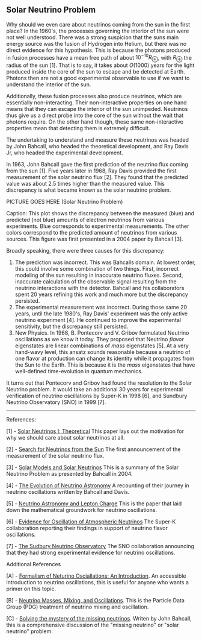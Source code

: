## Solar Neutrino Problem

Why should we even care about neutrinos coming from the sun in the first place? In the 1960's, the processes governing the interior of the sun were not well understood. There was a strong suspicion that the suns main energy source was the fusion of Hydrogen into Helium, but there was no direct evidence for this hypothesis. This is because the photons produced in fusion processes have a mean free path of about $10^{-10} R_{\oplus}$, with $R_{\oplus}$ the radius of the sun [1]. That is to say, it takes about $O(1000)$ years for the light produced inside the core of the sun to escape and be detected at Earth. Photons then are not a good experimental observable to use if we want to understand the interior of the sun.

Additionally, these fusion processes also produce neutrinos, which are essentially non-interacting. Their non-interactive properties on one hand means that they can escape the interior of the sun unimpeded. Neutrinos thus give us a direct probe into the core of the sun without the wait that photons require. On the other hand though, these same non-interactive properties mean that detecting them is extremely difficult.

The undertaking to understand and measure these neutrinos was headed by John Bahcall, who headed the theoretical development, and Ray Davis Jr, who headed the experimental development.

In 1963, John Bahcall gave the first prediction of the neutrino flux coming from the sun [1]. Five years later in 1968, Ray Davis provided the first measurement of the solar neutrino flux [2]. They found that the predicted value was about 2.5 times higher than the measured value. This discrepancy is what became known as the solar neutrino problem.

PICTURE GOES HERE (Solar Neutrino Problem)

Caption: This plot shows the discrepancy between the measured (blue) and predicted (not blue) amounts of electron neutrinos from various experiments. Blue corresponds to experimental measurements. The other colors correspond to the predicted amount of neutrinos from various sources. This figure was first presented in a 2004 paper by Bahcall [3].

Broadly speaking, there were three causes for this discrepancy:

1. The prediction was incorrect. This was Bahcalls domain. At lowest order, this could involve some combination of two things. First, incorrect modeling of the sun resulting in inaccurate neutrino fluxes. Second, inaccurate calculation of the observable signal resulting from the neutrino interactions with the detector. Bahcall and his collaborators spent 20 years refining this work and much more but the discrepancy persisted.
2. The experimental measurement was incorrect. During those same 20 years, until the late 1980's, Ray Davis' experiment was the only active neutrino experiment [4]. He continued to improve the experimental sensitivity, but the discrepancy still persisted. 
3. New Physics. In 1968, B. Pontecorv and V. Gribov formulated Neutrino oscillations as we know it today. They proposed that Neutrino *flavor* eigenstates are linear combinations of *mass* eigenstates [5]. At a very hand-wavy level, this ansatz sounds reasonable because a neutrino of one flavor at production can change its identity while it propagates from the Sun to the Earth. This is because it is the *mass* eigenstates that have well-defined time-evolution in quantum mechanics. 

It turns out that Pontecorv and Gribov had found the resolution to the Solar Neutrino problem. It would take an additional 30 years for experimental verification of neutrino oscillations by Super-K in 1998 [6], and Sundbury Neutrino Observatory (SNO) in 1999 [7].

----------------------

References:

[1] - [Solar Neutrinos I: Theoretical](http://www.sns.ias.edu/~jnb/Papers/Popular/PRL64/jnbpaper.pdf) This paper lays out the motivation for why we should care about solar neutrinos at all.

[2] - [Search for Neutrinos from the Sun](https://journals.aps.org/prl/pdf/10.1103/PhysRevLett.20.1205) The first announcement of the measurement of the solar neutrino flux. 

[3] - [Solar Models and Solar Neutrinos](https://arxiv.org/pdf/hep-ph/0412068.pdf) This is a summary of the Solar Neutrino Problem as presented by Bahcall in 2004.

[4] - [The Evolution of Neutrino Astronomy](http://www.sns.ias.edu/~jnb/Papers/Popular/Millennium/paper.pdf) A recounting of their journey in neutrino oscillations written by Bahcall and Davis.

[5] - [Neutrino Astronomy and Lepton Charge](https://www.sciencedirect.com/science/article/pii/0370269369905255) This is the paper that laid down the mathematical groundwork for neutrino oscillations.

[6] - [Evidence for Oscillation of Atmospheric Neutrinos](https://arxiv.org/abs/hep-ex/9807003) The Super-K collaboration reporting their findings in support of neutrino flavor oscillations.

[7] - [The Sudbury Neutrino Observatory](https://arxiv.org/pdf/1602.02469.pdf) The SNO collaboration announcing that they had strong experimental evidence for neutrino oscillations.

Additional References

[A] - [Formalism of Neturino Osciallations: An Introduction](https://arxiv.org/pdf/1802.05781.pdf). An accessible introduction to neutrino oscillations, this is useful for anyone who wants a primer on this topic.

[B] - [Neutrino Masses, Mixing, and Oscillations](http://pdg.lbl.gov/2019/reviews/rpp2018-rev-neutrino-mixing.pdf). This is the Particle Data Group (PDG) treatment of neutrino mixing and oscillation.

[C] - [Solving the mystery of the missing neutrinos](https://www.nobelprize.org/prizes/themes/solving-the-mystery-of-the-missing-neutrinos). Writen by John Bahcall, this is a comprehensive discussion of the "missing neutrino" or "solar neutrino" problem.